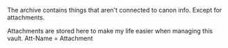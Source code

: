 The archive contains things that aren't connected to canon info.
Except for attachments.

Attachments are stored here to make my life easier when managing this vault.
Att-Name = Attachment